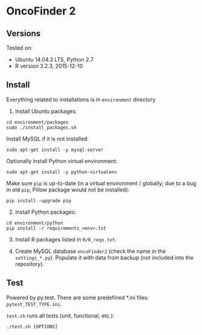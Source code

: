 OncoFinder 2
============

Versions
--------
Tested on:
- Ubuntu 14.04.3 LTS, Python 2.7
- R version 3.2.3, 2015-12-10


Install
-------
Everything related to installations is in `environment` directory

1) Install Ubuntu packages:
```
cd environment/packages
sudo ./install_packages.sh
```

Install MySQL if it is not installed:
```
sudo apt-get install -y mysql-server
```

Optionally install Python virtual environment:
```
sudo apt-get install -y python-virtualenv
```

Make sure `pip` is up-to-date (in a virtual environment / globally;
due to a bug in old `pip`, Pillow package would not be installed):

```
pip install -upgrade pip
```

2) Install Python packages:

```
cd environment/python
pip install -r requirements_<env>.txt
```

3) Install R packages listed in `R/R_reqs.txt`.

4) Create MySQL database `oncoFinder2` (check the name in the `settings_*.py`).
Populate it with data from backup (not included into the repository).


Test
----
Powered by py.test. There are some predefined *.ini files: `pytest_TEST_TYPE.ini`.

`test.sh` runs all tests (unit, functional, etc.):
```
./test.sh [OPTIONS]
```
